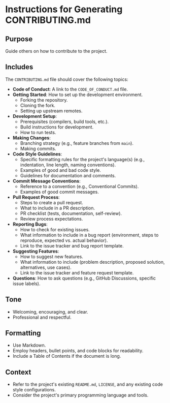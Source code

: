 # Instructions for Generating CONTRIBUTING.md

## Purpose

Guide others on how to contribute to the project.

## Includes

The `CONTRIBUTING.md` file should cover the following topics:

- **Code of Conduct**: A link to the `CODE_OF_CONDUCT.md` file.
- **Getting Started**: How to set up the development environment.
  - Forking the repository.
  - Cloning the fork.
  - Setting up upstream remotes.
- **Development Setup**:
  - Prerequisites (compilers, build tools, etc.).
  - Build instructions for development.
  - How to run tests.
- **Making Changes**:
  - Branching strategy (e.g., feature branches from `main`).
  - Making commits.
- **Code Style Guidelines**:
  - Specific formatting rules for the project's language(s) (e.g., indentation, line length, naming conventions).
  - Examples of good and bad code style.
  - Guidelines for documentation and comments.
- **Commit Message Conventions**:
  - Reference to a convention (e.g., Conventional Commits).
  - Examples of good commit messages.
- **Pull Request Process**:
  - Steps to create a pull request.
  - What to include in a PR description.
  - PR checklist (tests, documentation, self-review).
  - Review process expectations.
- **Reporting Bugs**:
  - How to check for existing issues.
  - What information to include in a bug report (environment, steps to reproduce, expected vs. actual behavior).
  - Link to the issue tracker and bug report template.
- **Suggesting Features**:
  - How to suggest new features.
  - What information to include (problem description, proposed solution, alternatives, use cases).
  - Link to the issue tracker and feature request template.
- **Questions**: How to ask questions (e.g., GitHub Discussions, specific issue labels).

## Tone

- Welcoming, encouraging, and clear.
- Professional and respectful.

## Formatting

- Use Markdown.
- Employ headers, bullet points, and code blocks for readability.
- Include a Table of Contents if the document is long.

## Context

- Refer to the project's existing `README.md`, `LICENSE`, and any existing code style configurations.
- Consider the project's primary programming language and tools.
